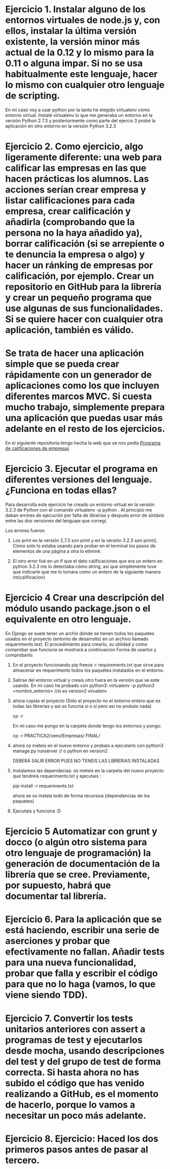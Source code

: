 # Ejercicio 1. Instalar alguno de los entornos virtuales de node.js y, con ellos, instalar la última versión existente, la versión minor más actual de la 0.12 y lo mismo para la 0.11 o alguna impar. Si no se usa habitualmente este lenguaje, hacer lo mismo con cualquier otro lenguaje de scripting.

En mi caso voy a usar python por la tanto he elegido virtualenv cómo entorno virtual. Instalé virtualenv <nombre entorno> lo que me generaba un entorno en la versión Python 2.7.3 y posteriormente como parte del ejercio 3 probé la aplicación en otro entorno en la versión Python 3.2.3


# Ejercicio 2. Como ejercicio, algo ligeramente diferente: una web para calificar las empresas en las que hacen prácticas los alumnos. Las acciones serían crear empresa y listar calificaciones para cada empresa, crear calificación y añadirla (comprobando que la persona no la haya añadido ya), borrar calificación (si se arrepiente o te denuncia la empresa o algo) y hacer un ránking de empresas por calificación, por ejemplo. Crear un repositorio en GitHub para la librería y crear un pequeño programa que use algunas de sus funcionalidades. Si se quiere hacer con cualquier otra aplicación, también es válido.
# Se trata de hacer una aplicación simple que se pueda crear rápidamente con un generador de aplicaciones como los que incluyen diferentes marcos MVC. Si cuesta mucho trabajo, simplemente prepara una aplicación que puedas usar más adelante en el resto de los ejercicios. 
En el siguiente repositoria tengo hecha la web que se nos pedía [Programa de calificaciones de empresas ](https://github.com/pmmre/CalificacionEmpresas.git)

# Ejercicio 3. Ejecutar el programa en diferentes versiones del lenguaje. ¿Funciona en todas ellas?

Para desarrolla este ejercicio he creado un entorno virtual en la versión 3.2.3 de Python con el comando virtualenv -p python <nombre entorno>. Al principio me daban errores de ejecución por falta de librerías y después error de sintáxis entre
las dos versiones del lenguaje que corregí.

Los errores fueron:

 1) Los print  en la versión 2.7.3 son print <contenido> y en la versión 3.2.3 son print(<contenido>). Cómo solo lo estaba
 usando para probar en el terminal los pasos de elementos de una página a otra lo eliminé.
 
 2) El otro error fué en un if que el dato calificaciones que era un entero en python 3.2.3 me lo detectaba cómo string, así que simplemente tuve que indicarle que me lo tomara como un entero de la siguiente manera int(calificacion)

# Ejercicio 4 Crear una descripción del módulo usando package.json o el equivalente en otro lenguaje. 

En Django se suele tener un archio dónde se tienen todos los paquetes usados en el proyecto (entorno de desarrollo) en un archivo llamado requeriments.text. El procedimiento para crearlo, su utilidad y como comprobar que funciona se mostrará a continuacion
Forma de usarlos y comprobarlo:

 1) En el proyecto funcionando pip freeze > requirements.txt que sirve para almacenar en requeriments todos los paquetes instalados en el entorno.
 
 2) Salirse del entorno virtual y creais otro fuera en la versión que se este usando. En mi caso he probado con python3:
    virtualenv -p python3 <nombre_entorno>   //si es version2 virualenv <nombre>
    
 3) ahora copias el proyecto (Sólo el proyecto no el entorno entero que es todas las librerias y asi os funcina si o si pero asi no probais nada) 
 
    cp -r <carpeta del proyecto> <carpeta del entorno> 
    
    En mi caso me pongo en la carpeta donde tengo los entornos y pongo:
    
    cp -r PRACTICA2/venv/Empresas/ FINAL/
    
4) ahora os meteis en el nuevo entorno y probais a ejecutarlo con python3 manage.py runserver  // o python en version2

    DEBERÁ SALIR ERROR PUES NO TENEIS LAS LIBRERIAS INSTALADAS
    
5) Instalamos las dependecias: os meteis en la carpeta del nuevo proyecto que tendreís requeriments.txt y ejecutais :

    pip install -r requeriments.txt
    
    ahora se os instala todo de forma recursiva (dependencias de los paquetes)
    
6) Ejecutais y funciona :D



# Ejercicio 5 Automatizar con grunt y docco (o algún otro sistema para otro lenguaje de programación) la generación de documentación de la librería que se cree. Previamente, por supuesto, habrá que documentar tal librería.

# Ejercicio 6. Para la aplicación que se está haciendo, escribir una serie de aserciones y probar que efectivamente no fallan. Añadir tests para una nueva funcionalidad, probar que falla y escribir el código para que no lo haga (vamos, lo que viene siendo TDD). 

# Ejercicio 7. Convertir los tests unitarios anteriores con assert a programas de test y ejecutarlos desde mocha, usando descripciones del test y del grupo de test de forma correcta. Si hasta ahora no has subido el código que has venido realizando a GitHub, es el momento de hacerlo, porque lo vamos a necesitar un poco más adelante. 

# Ejercicio 8. Ejercicio: Haced los dos primeros pasos antes de pasar al tercero.

